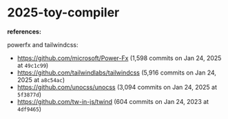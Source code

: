 # 2025-toy-compiler

**references:**

powerfx and tailwindcss:

- https://github.com/microsoft/Power-Fx (1,598 commits on Jan 24, 2025 at `49c1c99`)
- https://github.com/tailwindlabs/tailwindcss (5,916 commits on Jan 24, 2025 at `a8c54ac`)
- https://github.com/unocss/unocss (3,094 commits on Jan 24, 2025 at `5f3877d`)
- https://github.com/tw-in-js/twind (604 commits on Jan 24, 2023 at `4df9465`)
